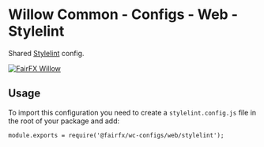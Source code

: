 # Willow Common - Configs - Web - Stylelint

Shared [Stylelint](https://stylelint.io) config.

[![FairFX Willow](https://img.shields.io/badge/%20fairfx-willow-00AFCE.svg?style=for-the-badge)](https://github.com/FairFXGroup/willow-common)

## Usage

To import this configuration you need to create a `stylelint.config.js` file in the root of your package and add:

```
module.exports = require('@fairfx/wc-configs/web/stylelint');
```

